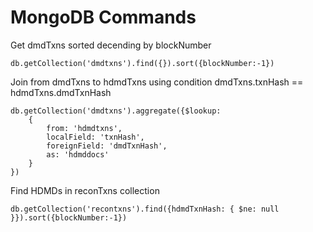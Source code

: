 # MongoDB Commands

Get dmdTxns sorted decending by blockNumber
```
db.getCollection('dmdtxns').find({}).sort({blockNumber:-1})
```

Join from dmdTxns to hdmdTxns using condition dmdTxns.txnHash == hdmdTxns.dmdTxnHash
```
db.getCollection('dmdtxns').aggregate({$lookup: 
    {
        from: 'hdmdtxns',
        localField: 'txnHash',
        foreignField: 'dmdTxnHash',
        as: 'hdmddocs'
    }
})
```

Find HDMDs in reconTxns collection
```
db.getCollection('recontxns').find({hdmdTxnHash: { $ne: null }}).sort({blockNumber:-1})
```